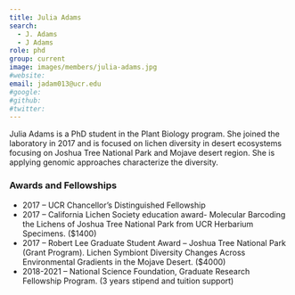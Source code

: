 ```yaml
---
title: Julia Adams
search:
  - J. Adams
  - J Adams
role: phd
group: current
image: images/members/julia-adams.jpg
#website: 
email: jadam013@ucr.edu 
#google: 
#github: 
#twitter: 
---
```


Julia Adams is a PhD student in the Plant Biology program. She joined the laboratory in 2017 and is focused on lichen diversity in desert ecosystems focusing on Joshua Tree National Park and Mojave desert region. She is applying genomic approaches characterize the diversity.

### Awards and Fellowships

- 2017 – UCR Chancellor’s Distinguished Fellowship
- 2017 – California Lichen Society education award- Molecular Barcoding the Lichens of Joshua Tree National Park from UCR Herbarium Specimens. ($1400)
- 2017 – Robert Lee Graduate Student Award – Joshua Tree National Park (Grant Program). Lichen Symbiont Diversity Changes Across Environmental Gradients in the Mojave Desert. ($4000)
- 2018-2021 – National Science Foundation, Graduate Research Fellowship Program. (3 years stipend and tuition support)
